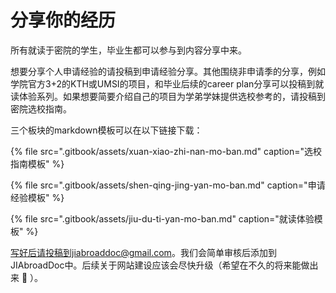 # 分享你的经历

所有就读于密院的学生，毕业生都可以参与到内容分享中来。

想要分享个人申请经验的请投稿到申请经验分享。其他围绕非申请季的分享，例如学院官方3+2的KTH或UMSI的项目，和毕业后续的career plan分享可以投稿到就读体验系列。如果想要简要介绍自己的项目为学弟学妹提供选校参考的，请投稿到密院选校指南。

三个板块的markdown模板可以在以下链接下载：

{% file src=".gitbook/assets/xuan-xiao-zhi-nan-mo-ban.md" caption="选校指南模板" %}

{% file src=".gitbook/assets/shen-qing-jing-yan-mo-ban.md" caption="申请经验模板" %}

{% file src=".gitbook/assets/jiu-du-ti-yan-mo-ban.md" caption="就读体验模板" %}

写好后请投稿到jiabroaddoc@gmail.com。我们会简单审核后添加到JIAbroadDoc中。后续关于网站建设应该会尽快升级（希望在不久的将来能做出来 🧐 ）。

